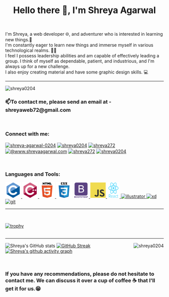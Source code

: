 <h1 align="center">Hello there 👋, I'm Shreya Agarwal</h1>
<br><p align="left">I'm Shreya, a web developer 🌐, and adventurer who is interested in learning new things.🤖<br>
I'm constantly eager to learn new things and immerse myself in various technological realms. 👩‍💻<br>
I feel I possess leadership abilities and am capable of effectively leading a group. I think of myself as dependable, patient, and industrious, and I'm always up for a new challenge. <br>
I also enjoy creating material and have some graphic design skills. 💻<br>
</p><hr>

<p align="left"> <img src="https://komarev.com/ghpvc/?username=shreya0204&label=Profile%20views&color=0e75b6&style=flat" alt="shreya0204" /> </p>
<h3>📫To contact me, please send an email at - shreyaweb72@gmail.com</h3><br>


<h3 align="left">Connect with me:</h3>
<p align="left">

<a href="https://linkedin.com/in/shreya-agarwal-0204" target="blank"><img align="center" src="https://raw.githubusercontent.com/rahuldkjain/github-profile-readme-generator/master/src/images/icons/Social/linked-in-alt.svg" alt="shreya-agarwal-0204" height="50" width="70" /></a>
<a href="https://www.leetcode.com/shreya0204" target="blank"><img align="center" src="https://raw.githubusercontent.com/rahuldkjain/github-profile-readme-generator/master/src/images/icons/Social/leet-code.svg" alt="shreya0204" height="50" width="70" /></a>
<a href="https://www.codechef.com/users/shreya272" target="blank"><img align="center" src="https://cdn.jsdelivr.net/npm/simple-icons@3.1.0/icons/codechef.svg" alt="shreya272" height="50" width="70" /></a>
<a href="https://medium.com/@www.shreyaagarwal.com" target="blank"><img align="center" src="https://raw.githubusercontent.com/rahuldkjain/github-profile-readme-generator/master/src/images/icons/Social/medium.svg" alt="@www.shreyaagarwal.com" height="50" width="70" /></a>
<a href="https://www.hackerrank.com/shreya272" target="blank"><img align="center" src="https://raw.githubusercontent.com/rahuldkjain/github-profile-readme-generator/master/src/images/icons/Social/hackerrank.svg" alt="shreya272" height="50" width="70" /></a>
<a href="https://codepen.io/shreya0204" target="blank"><img align="center" src="https://raw.githubusercontent.com/rahuldkjain/github-profile-readme-generator/master/src/images/icons/Social/codepen.svg" alt="shreya0204" height="50" width="70" /></a>
</p><br>

<h3 align="left">Languages and Tools:</h3>
<p align="left"><a href="https://www.cprogramming.com/" target="_blank"> <img src="https://raw.githubusercontent.com/devicons/devicon/master/icons/c/c-original.svg" alt="c" width="50" height="50"/> </a> 
<a href="https://www.w3schools.com/cpp/" target="_blank"> <img src="https://raw.githubusercontent.com/devicons/devicon/master/icons/cplusplus/cplusplus-original.svg" alt="cplusplus" width="50" height="50"/> </a> 
<a href="https://www.w3.org/html/" target="_blank"> <img src="https://raw.githubusercontent.com/devicons/devicon/master/icons/html5/html5-original-wordmark.svg" alt="html5" width="50" height="50"/> </a>
<a href="https://www.w3schools.com/css/" target="_blank"> <img src="https://raw.githubusercontent.com/devicons/devicon/master/icons/css3/css3-original-wordmark.svg" alt="css3" width="50" height="50"/></a> 
<a href="https://getbootstrap.com" target="_blank"> <img src="https://raw.githubusercontent.com/devicons/devicon/master/icons/bootstrap/bootstrap-plain-wordmark.svg" alt="bootstrap" width="50" height="50"/> </a> 
<a href="https://developer.mozilla.org/en-US/docs/Web/JavaScript" target="_blank"> <img src="https://raw.githubusercontent.com/devicons/devicon/master/icons/javascript/javascript-original.svg" alt="javascript" width="50" height="50"/> </a> 
<a href="https://reactjs.org/" target="_blank"> <img src="https://raw.githubusercontent.com/devicons/devicon/master/icons/react/react-original-wordmark.svg" alt="react" width="40" height="50"/> </a> 
<a href="https://www.adobe.com/in/products/illustrator.html" target="_blank"> <img src="https://www.vectorlogo.zone/logos/adobe_illustrator/adobe_illustrator-icon.svg" alt="illustrator" width="50" height="50"/> </a>
<a href="https://www.adobe.com/products/xd.html" target="_blank"> <img src="https://cdn.worldvectorlogo.com/logos/adobe-xd.svg" alt="xd" width="50" height="50"/> </a> 
<a href="https://git-scm.com/" target="_blank"> <img src="https://www.vectorlogo.zone/logos/git-scm/git-scm-icon.svg" alt="git" width="50" height="50"/> </a> </p><hr><br>

[![trophy](https://github-profile-trophy.vercel.app/?username=shreya0204&theme=juicyfresh)](https://github.com/shreya0204)<br><br><hr>

![Shreya's GitHub stats](https://github-readme-stats.vercel.app/api?username=shreya0204&show_icons=true&theme=algolia)
<img align="right" src="https://github-readme-stats.vercel.app/api/top-langs?username=shreya0204&show_icons=true&locale=en&theme=algolia" alt="shreya0204" />
[![GitHub Streak](https://github-readme-streak-stats.herokuapp.com/?user=shreya0204&theme=algolia&)](https://git.io/streak-stats)
[![Shreya's github activity graph](https://activity-graph.herokuapp.com/graph?username=shreya0204&theme=react-dark)](https://github.com/shreya0204/github-readme-activity-graph)


<br><h3>If you have any recommendations, please do not hesitate to contact me. We can discuss it over a cup of coffee ☕ that I'll get it for us.😁</h3>
